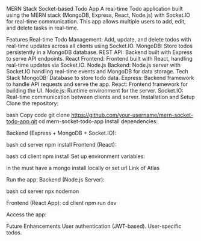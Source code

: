 MERN Stack Socket-based Todo App
A real-time Todo application built using the MERN stack (MongoDB, Express, React, Node.js) with Socket.IO for real-time communication. This app allows multiple users to add, edit, and delete tasks in real-time.

Features
Real-time Todo Management: Add, update, and delete todos with real-time updates across all clients using Socket.IO.
MongoDB: Store todos persistently in a MongoDB database.
REST API: Backend built with Express to serve API endpoints.
React Frontend: Frontend built with React, handling real-time updates via Socket.IO.
Node.js Backend: Node.js server with Socket.IO handling real-time events and MongoDB for data storage.
Tech Stack
MongoDB: Database to store todo data.
Express: Backend framework to handle API requests and serve the app.
React: Frontend framework for building the UI.
Node.js: Runtime environment for the server.
Socket.IO: Real-time communication between clients and server.
Installation and Setup
Clone the repository:

bash
Copy code
git clone https://github.com/your-username/mern-socket-todo-app.git
cd mern-socket-todo-app
Install dependencies:

Backend (Express + MongoDB + Socket.IO):

bash
cd server
npm install
Frontend (React):

bash
cd client
npm install
Set up environment variables:

 in the must have a  mongo install locally  or set url Link of Atlas  

Run the app:
Backend (Node.js Server):
    
bash
cd server
npx nodemon


Frontend (React App):
cd client
npm run dev

Access the app:

Future Enhancements
User authentication (JWT-based).
User-specific todos.
  



